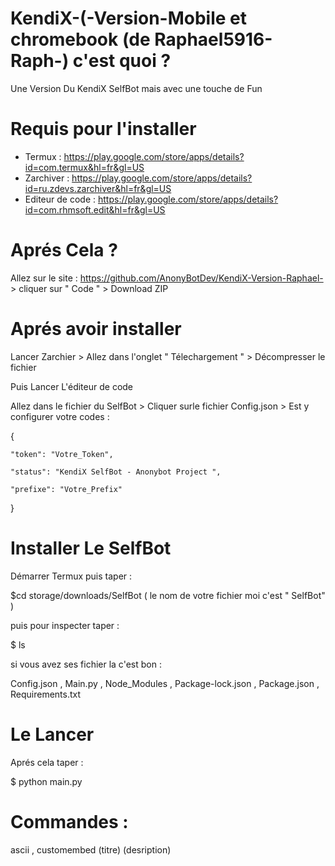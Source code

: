 # KendiX-(-Version-Mobile et chromebook (de Raphael5916-Raph-) c'est quoi ? 

Une Version Du KendiX SelfBot mais avec une touche de Fun

# Requis pour l'installer

- Termux : https://play.google.com/store/apps/details?id=com.termux&hl=fr&gl=US
- Zarchiver : https://play.google.com/store/apps/details?id=ru.zdevs.zarchiver&hl=fr&gl=US
- Editeur de code : https://play.google.com/store/apps/details?id=com.rhmsoft.edit&hl=fr&gl=US

 # Aprés Cela ? 

Allez sur le site : https://github.com/AnonyBotDev/KendiX-Version-Raphael- > cliquer sur " Code " > Download ZIP

# Aprés avoir installer 

Lancer Zarchier > Allez dans l'onglet " Télechargement " > Décompresser le fichier 

Puis Lancer L'éditeur de code 

Allez dans le fichier du SelfBot > Cliquer surle fichier Config.json > Est y configurer votre codes :

{

	"token": "Votre_Token",

	"status": "KendiX SelfBot - Anonybot Project ",

	"prefixe": "Votre_Prefix"

}

# Installer Le SelfBot

Démarrer Termux puis taper : 

$cd storage/downloads/SelfBot ( le nom de votre fichier moi c'est  " SelfBot" )

puis pour inspecter taper : 

$ ls 

si vous avez ses fichier la c'est bon : 

Config.json , Main.py , Node_Modules , Package-lock.json , Package.json , Requirements.txt

# Le Lancer 
 
Aprés cela taper : 

$ python main.py

# Commandes :

ascii , customembed (titre) (desription) 
